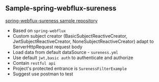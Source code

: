## Sample-spring-webflux-sureness  

[spring-webflux-sureness sample repository](https://github.com/tomsun28/sureness/tree/master/samples/spring-webflux-sureness)      

- Based on `spring-webflux`
- Custom subject creator (BasicSubjectReactiveCreator, JwtSubjectReactiveCreator, NoneSubjectReactiveCreator) adapt to ServerHttpRequest request body
- Load data from default dataSource - `sureness.yml`
- Use default `jwt,basic auth` to authenticate and authorize
- Contain `restful api`  
- Project's protected entrance is `SurenessFilterExample`  
- Suggest use postman to test
